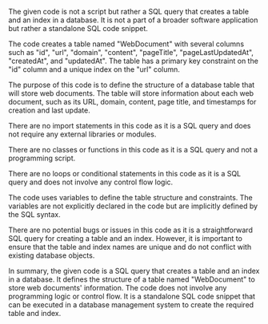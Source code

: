 The given code is not a script but rather a SQL query that creates a table and an index in a database. It is not a part of a broader software application but rather a standalone SQL code snippet.

The code creates a table named "WebDocument" with several columns such as "id", "url", "domain", "content", "pageTitle", "pageLastUpdatedAt", "createdAt", and "updatedAt". The table has a primary key constraint on the "id" column and a unique index on the "url" column.

The purpose of this code is to define the structure of a database table that will store web documents. The table will store information about each web document, such as its URL, domain, content, page title, and timestamps for creation and last update.

There are no import statements in this code as it is a SQL query and does not require any external libraries or modules.

There are no classes or functions in this code as it is a SQL query and not a programming script.

There are no loops or conditional statements in this code as it is a SQL query and does not involve any control flow logic.

The code uses variables to define the table structure and constraints. The variables are not explicitly declared in the code but are implicitly defined by the SQL syntax.

There are no potential bugs or issues in this code as it is a straightforward SQL query for creating a table and an index. However, it is important to ensure that the table and index names are unique and do not conflict with existing database objects.

In summary, the given code is a SQL query that creates a table and an index in a database. It defines the structure of a table named "WebDocument" to store web documents' information. The code does not involve any programming logic or control flow. It is a standalone SQL code snippet that can be executed in a database management system to create the required table and index.